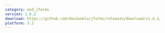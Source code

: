 ```yaml
---
category: mod_jforms
version: 1.6.2
download: https://github.com/donJoomla/jforms/releases/download/v1.6.2/mod_jforms_162_j30.zip
platform: 3.2
---
```


